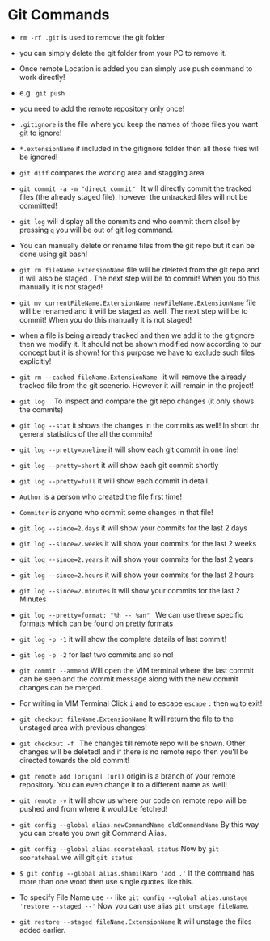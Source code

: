 
# Git Commands

- `rm -rf .git` is used to remove the git folder
- you can simply delete the git folder from your PC to remove it.
- Once remote Location is added you can simply use push command to work directly!
- e.g ` git push`
- you need to add the remote repository only once!
- `.gitignore` is the file where you keep the names of those files you want git to ignore!
- `*.extensionName` if included in the gitignore folder then all those files will be ignored!
- `git diff` compares the working area and stagging area

- `git commit -a -m "direct commit" ` It will directly commit the tracked files (the already staged file). however the untracked files will not be committed!
- `git log` will display all the commits and who commit them also! by pressing `q` you will be out of git log command.
-  You can manually delete or rename files from the git repo but it can be done using git bash!
- `git rm fileName.ExtensionName` file will be deleted from the git repo and it will also be staged . The next step will be to commit! When you do this manually it is not staged!
- `git mv currentFileName.ExtensionName newFileName.ExtensionName` file will be renamed and it will be staged as well. The next step will be to commit! When you do this manually it is not staged!

- when a file is being already tracked and then we add it to the gitignore then we modify it. It should not be shown modified now according to our concept but it is shown! for this purpose we have to exclude such files explicitly!
- `git rm --cached fileName.ExtensionName ` it will remove the already tracked file from the git scenerio. However it will remain in the project!
- `git log  ` To inspect and compare the git repo changes  (it only shows the commits)
- `git log --stat` it shows the changes in the commits as well! In short thr general statistics of the all the commits!
- `git log --pretty=oneline` it will show each git commit in one line!
- `git log --pretty=short` it will show each git commit shortly 
- `git log --pretty=full` it will show each commit in detail.
- `Author` is a person who created the file first time!
- `Commiter` is anyone who commit some changes in that file!
- `git log --since=2.days` it will show your commits for the last 2 days
- `git log --since=2.weeks` it will show your commits for the last 2 weeks
- `git log --since=2.years` it will show your commits for the last 2 years
- `git log --since=2.hours` it will show your commits for the last 2 hours
- `git log --since=2.minutes` it will show your commits for the last 2 Minutes
- `git log --pretty=format: "%h -- %an" ` We can use these specific formats which can be found on 
[pretty formats](https://git-scm.com/docs/pretty-formats)
- `git log -p -1` it will show the complete details of last commit!
- `git log -p -2` for last two commits and so no!
- `git commit --ammend` Will open the VIM terminal where the last commit can be seen and the commit message along with the new commit changes can be merged.
- For writing in VIM Terminal Click `i` and to escape `escape` `:` then `wq` to exit!

- `git checkout fileName.ExtensionName` It will return the file to the unstaged area with previous changes!
- `git checkout -f ` The changes till remote repo will be shown. Other changes will be deleted! and if there is no remote repo then you'll be directed towards the old commit!
- `git remote add [origin] (url)` origin is a branch of your remote repository. You can even change it to a different name as well!
- `git remote -v` it will show us where our code on remote repo will be pushed and from where it would be fetched!
- `git config --global alias.newCommandName oldCommandName` By this way you can create you own git Command Alias.
- `git config --global alias.sooratehaal status` Now by `git sooratehaal` we will git `git status`
- `$ git config --global alias.shamilKaro 'add .'` If the command has more than one word then use single quotes like this.
- To specify File Name use `--` like `git config --global alias.unstage 'restore --staged --'` Now you can use alias `git unstage fileName`.
- `git restore --staged fileName.ExtensionName` It will unstage the files added earlier.









